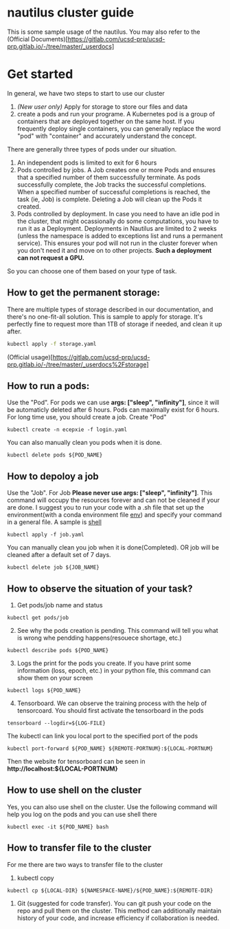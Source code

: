 # nautilus cluster guide
This is some sample usage of the nautilus. You may also refer to the (Official Documents)[https://gitlab.com/ucsd-prp/ucsd-prp.gitlab.io/-/tree/master/_userdocs]

# Get started
In general, we have two steps to start to use our cluster
1. *(New user only)* Apply for storage to store our files and data
2. create a pods and run your programe. A Kubernetes pod is a group of containers that are deployed together on the same host. If you frequently deploy single containers, you can generally replace the word "pod" with "container" and accurately understand the concept.

There are generally three types of pods under our situation. 
1. An independent pods is limited to exit for 6 hours
2. Pods controlled by jobs. A Job creates one or more Pods and ensures that a specified number of them successfully terminate. As pods successfully complete, the Job tracks the successful completions. When a specified number of successful completions is reached, the task (ie, Job) is complete. Deleting a Job will clean up the Pods it created.
3. Pods controlled by deployment. In case you need to have an idle pod in the cluster, that might ocassionally do some computations, you have to run it as a Deployment. Deployments in Nautilus are limited to 2 weeks (unless the namespace is added to exceptions list and runs a permanent service). This ensures your pod will not run in the cluster forever when you don't need it and move on to other projects. **Such a deployment can not request a GPU.**

So you can choose one of them based on your type of task.

## How to get the permanent storage:
There are multiple types of storage described in our documentation, and there's no one-fit-all solution.
This is sample to apply for storage. It's perfectly fine to request more than 1TB of storage if needed, and clean it up after. 
```bash
kubectl apply -f storage.yaml
```
(Official usage)[https://gitlab.com/ucsd-prp/ucsd-prp.gitlab.io/-/tree/master/_userdocs%2Fstorage]
## How to run a pods:
Use the "Pod". For pods we can use **args: ["sleep", "infinity"]**, since it will be automaticly deleted after 6 hours.
Pods can maximally exist for 6 hours. For long time use, you should create a job.
Create "Pod"
```
kubectl create -n ecepxie -f login.yaml
```
You can also manually clean you pods when it is done.
```
kubectl delete pods ${POD_NAME}
```
## How to depoloy a job
Use the "Job". For Job **Please never use args: ["sleep", "infinity"]**. This command will occupy the resources forever and can not be cleaned if your are done. I suggest you to run your code with a .sh file that set up the environment(with a conda environment file [env](environment.yml)) and specify your command in a general file. A sample is [shell](train.sh)

```
kubectl apply -f job.yaml
```
You can manually clean you job when it is done(Completed). OR job will be cleaned after a default set of 7 days.
```
kubectl delete job ${JOB_NAME}
```

## How to observe the situation of your task?
1. Get pods/job name and status
```
kubectl get pods/job
```
2. See why the pods creation is pending. This command will tell you what is wrong whe pendding happens(resouece shortage, etc.)
```
kubectl describe pods ${POD_NAME}
```
3. Logs the print for the pods you create. If you have print some information (loss, epoch, etc.) in your python file, this command can show them on your screen
```
kubectl logs ${POD_NAME}
```
4. Tensorboard. We can observe the training process with the help of tensorcoard. You should first activate the tensorboard in the pods
```
tensorboard --logdir=${LOG-FILE}
```
The kubectl can link you local port to the specified port of the pods
```
kubectl port-forward ${POD_NAME} ${REMOTE-PORTNUM}:${LOCAL-PORTNUM}
```
Then the website for tensorboard can be seen in **http://localhost:${LOCAL-PORTNUM}**
## How to use shell on the cluster
Yes, you can also use shell on the cluster. Use the following command will help you log on the pods and you can use shell there 
```
kubectl exec -it ${POD_NAME} bash
```

## How to transfer file to the cluster
For me there are two ways to transfer file to the cluster
1. kubectl copy
```
kubectl cp ${LOCAL-DIR} ${NAMESPACE-NAME}/${POD_NAME}:${REMOTE-DIR}
```
1. Git (suggested for code transfer). You can git push your code on the repo and pull them on the cluster. This method can additionally maintain history of your code, and increase efficiency if collaboration is needed.


